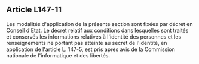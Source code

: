 ## Article L147-11


Les modalités d'application de la présente section sont fixées par décret en Conseil d'Etat. Le décret relatif
aux conditions dans lesquelles sont traités et conservés les informations relatives à l'identité des personnes et
les renseignements ne portant pas atteinte au secret de l'identité, en application de l'article L. 147-5, est pris
après avis de la Commission nationale de l'informatique et des libertés.

